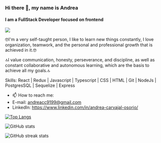 ### Hi there 👋, my name is Andrea
#### I am a FullStack Developer focused on frontend
![](https://res.cloudinary.com/drdbdhlp2/image/upload/v1659474817/Banner%20Github/Banner_github_gltoop.gif)

🤓I'm a very self-taught person, I like to learn new things constantly, I love organization, teamwork, and the personal and professional growth that is achieved in it.🤓

🔝I value communication, honesty, perseverance, and discipline, as well as constant collaborative and autonomous learning, which are the basis to achieve all my goals.🔝

Skills: React | Redux | Javascript | Typescript | CSS | HTML | Git | NodeJs | PostgresSQL | Sequelize | Express

- 📫 How to reach me: 
- E-mail: andreacc9199@gmail.com 
- LinkedIn: https://www.linkedin.com/in/andrea-carvajal-osorio/

[![Top Langs](https://github-readme-stats.vercel.app/api/top-langs/?username=andreacco)](https://github.com/anuraghazra/github-readme-stats)

![GitHub stats](https://github-readme-stats.vercel.app/api?username=andreacco&show_icons=true&count_private=true)  

![GitHub streak stats](https://github-readme-streak-stats.herokuapp.com/?user=andreacco)  
